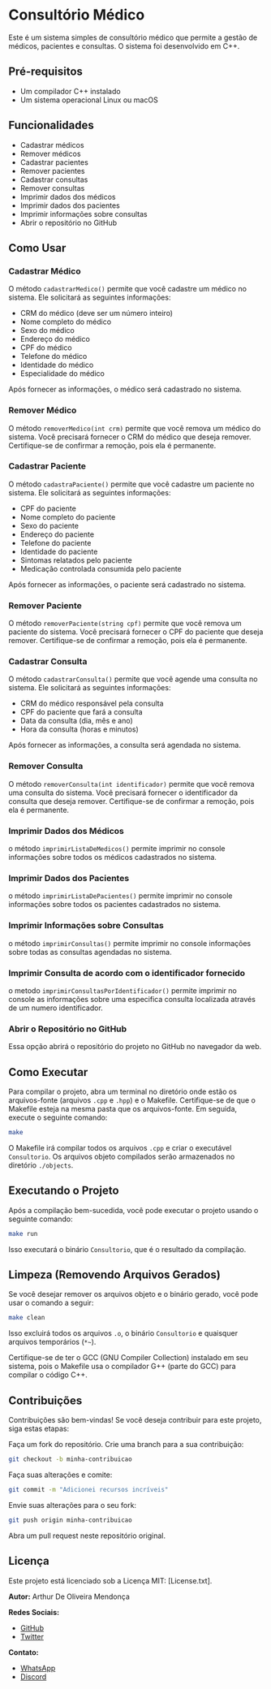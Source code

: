 # Consultório Médico

Este é um sistema simples de consultório médico que permite a gestão de médicos, pacientes e consultas. O sistema foi desenvolvido em C++.

## Pré-requisitos
- Um compilador C++ instalado
- Um sistema operacional Linux ou macOS

## Funcionalidades

- Cadastrar médicos
- Remover médicos
- Cadastrar pacientes
- Remover pacientes
- Cadastrar consultas
- Remover consultas
- Imprimir dados dos médicos
- Imprimir dados dos pacientes
- Imprimir informações sobre consultas
- Abrir o repositório no GitHub

## Como Usar

### Cadastrar Médico

O método `cadastrarMedico()` permite que você cadastre um médico no sistema. Ele solicitará as seguintes informações:

- CRM do médico (deve ser um número inteiro)
- Nome completo do médico
- Sexo do médico
- Endereço do médico
- CPF do médico
- Telefone do médico
- Identidade do médico
- Especialidade do médico

Após fornecer as informações, o médico será cadastrado no sistema.

### Remover Médico

O método `removerMedico(int crm)` permite que você remova um médico do sistema. Você precisará fornecer o CRM do médico que deseja remover. Certifique-se de confirmar a remoção, pois ela é permanente.

### Cadastrar Paciente

O método `cadastraPaciente()` permite que você cadastre um paciente no sistema. Ele solicitará as seguintes informações:

- CPF do paciente
- Nome completo do paciente
- Sexo do paciente
- Endereço do paciente
- Telefone do paciente
- Identidade do paciente
- Sintomas relatados pelo paciente
- Medicação controlada consumida pelo paciente

Após fornecer as informações, o paciente será cadastrado no sistema.

### Remover Paciente

O método `removerPaciente(string cpf)` permite que você remova um paciente do sistema. Você precisará fornecer o CPF do paciente que deseja remover. Certifique-se de confirmar a remoção, pois ela é permanente.

### Cadastrar Consulta

O método `cadastrarConsulta()` permite que você agende uma consulta no sistema. Ele solicitará as seguintes informações:

- CRM do médico responsável pela consulta
- CPF do paciente que fará a consulta
- Data da consulta (dia, mês e ano)
- Hora da consulta (horas e minutos)

Após fornecer as informações, a consulta será agendada no sistema.

### Remover Consulta

O método `removerConsulta(int identificador)` permite que você remova uma consulta do sistema. Você precisará fornecer o identificador da consulta que deseja remover. Certifique-se de confirmar a remoção, pois ela é permanente.

### Imprimir Dados dos Médicos

o método `imprimirListaDeMedicos()` permite imprimir no console informações sobre todos os médicos cadastrados no sistema.

### Imprimir Dados dos Pacientes

o método `imprimirListaDePacientes()` permite imprimir no console informações sobre todos os pacientes cadastrados no sistema.

### Imprimir Informações sobre Consultas

o método `imprimirConsultas()` permite imprimir no console informações sobre todas as consultas agendadas no sistema.

### Imprimir Consulta de acordo com o identificador fornecido 
o metodo `imprimirConsultasPorIdentificador()` permite imprimir no console as informações sobre uma especifica consulta localizada através de um numero identificador.

### Abrir o Repositório no GitHub

Essa opção abrirá o repositório do projeto no GitHub no navegador da web.

## Como Executar

Para compilar o projeto, abra um terminal no diretório onde estão os arquivos-fonte (arquivos `.cpp` e `.hpp`) e o Makefile. Certifique-se de que o Makefile esteja na mesma pasta que os arquivos-fonte. Em seguida, execute o seguinte comando: 
```bash
make
```

O Makefile irá compilar todos os arquivos `.cpp` e criar o executável `Consultorio`. Os arquivos objeto compilados serão armazenados no diretório `./objects`.

## Executando o Projeto

Após a compilação bem-sucedida, você pode executar o projeto usando o seguinte comando:
```bash
make run
```

Isso executará o binário `Consultorio`, que é o resultado da compilação.

## Limpeza (Removendo Arquivos Gerados)

Se você desejar remover os arquivos objeto e o binário gerado, você pode usar o comando a seguir:

```bash
make clean
```

Isso excluirá todos os arquivos `.o`, o binário `Consultorio` e quaisquer arquivos temporários (`*~`).

Certifique-se de ter o GCC (GNU Compiler Collection) instalado em seu sistema, pois o Makefile usa o compilador G++ (parte do GCC) para compilar o código C++.





## Contribuições
Contribuições são bem-vindas! Se você deseja contribuir para este projeto, siga estas etapas:

Faça um fork do repositório. Crie uma branch para a sua contribuição:
```bash
git checkout -b minha-contribuicao
```
Faça suas alterações e comite:
```bash
git commit -m "Adicionei recursos incríveis"
```
Envie suas alterações para o seu fork:
```bash
git push origin minha-contribuicao
```
Abra um pull request neste repositório original.

## Licença
Este projeto está licenciado sob a Licença MIT: [License.txt].

**Autor:** Arthur De Oliveira Mendonça 

**Redes Sociais:**

* [GitHub](https://github.com/ImArthz)
* [Twitter](https://twitter.com/Im_Arthz)

**Contato:**

* [WhatsApp](https://api.whatsapp.com/send?phone=37988528423)
* [Discord](https://discordapp.com/users/imarthz)
